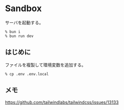 # Sandbox

サーバを起動する。

```
% bun i
% bun run dev
```

## はじめに

ファイルを複製して環境変数を追加する。

```
% cp .env .env.local
```

## メモ

https://github.com/tailwindlabs/tailwindcss/issues/13133
